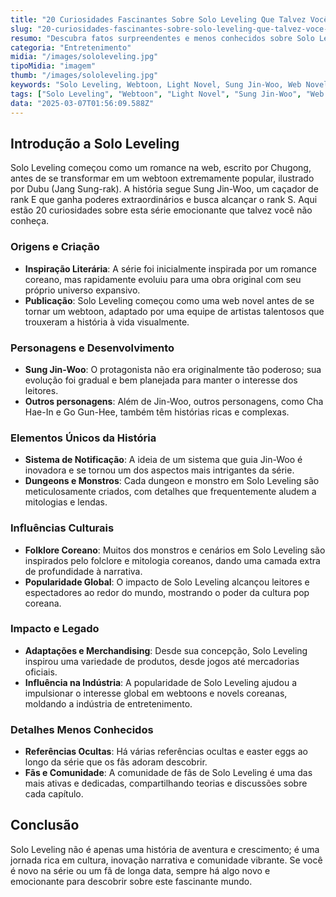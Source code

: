 ```yaml
---
title: "20 Curiosidades Fascinantes Sobre Solo Leveling Que Talvez Você Não Conheça"
slug: "20-curiosidades-fascinantes-sobre-solo-leveling-que-talvez-voce-nao-conheca"
resumo: "Descubra fatos surpreendentes e menos conhecidos sobre Solo Leveling, o fenômeno mundial dos webtoons e light novels que capturou a imaginação de milhões de fãs. Este artigo explora detalhes intrigantes sobre a criação, personagens e influências da série."
categoria: "Entretenimento"
midia: "/images/sololeveling.jpg"
tipoMidia: "imagem"
thumb: "/images/sololeveling.jpg"
keywords: "Solo Leveling, Webtoon, Light Novel, Sung Jin-Woo, Web Novel, Cultura Coreana, Fenômeno, Curiosidades"
tags: ["Solo Leveling", "Webtoon", "Light Novel", "Sung Jin-Woo", "Web Novel", "Cultura Coreana", "Fenômeno", "Curiosidades"]
data: "2025-03-07T01:56:09.588Z"
---
```


## Introdução a Solo Leveling
Solo Leveling começou como um romance na web, escrito por Chugong, antes de se transformar em um webtoon extremamente popular, ilustrado por Dubu (Jang Sung-rak). A história segue Sung Jin-Woo, um caçador de rank E que ganha poderes extraordinários e busca alcançar o rank S. Aqui estão 20 curiosidades sobre esta série emocionante que talvez você não conheça.

### Origens e Criação
- **Inspiração Literária**: A série foi inicialmente inspirada por um romance coreano, mas rapidamente evoluiu para uma obra original com seu próprio universo expansivo.
- **Publicação**: Solo Leveling começou como uma web novel antes de se tornar um webtoon, adaptado por uma equipe de artistas talentosos que trouxeram a história à vida visualmente.

### Personagens e Desenvolvimento
- **Sung Jin-Woo**: O protagonista não era originalmente tão poderoso; sua evolução foi gradual e bem planejada para manter o interesse dos leitores.
- **Outros personagens**: Além de Jin-Woo, outros personagens, como Cha Hae-In e Go Gun-Hee, também têm histórias ricas e complexas.

### Elementos Únicos da História
- **Sistema de Notificação**: A ideia de um sistema que guia Jin-Woo é inovadora e se tornou um dos aspectos mais intrigantes da série.
- **Dungeons e Monstros**: Cada dungeon e monstro em Solo Leveling são meticulosamente criados, com detalhes que frequentemente aludem a mitologias e lendas.

### Influências Culturais
- **Folklore Coreano**: Muitos dos monstros e cenários em Solo Leveling são inspirados pelo folclore e mitologia coreanos, dando uma camada extra de profundidade à narrativa.
- **Popularidade Global**: O impacto de Solo Leveling alcançou leitores e espectadores ao redor do mundo, mostrando o poder da cultura pop coreana.

### Impacto e Legado
- **Adaptações e Merchandising**: Desde sua concepção, Solo Leveling inspirou uma variedade de produtos, desde jogos até mercadorias oficiais.
- **Influência na Indústria**: A popularidade de Solo Leveling ajudou a impulsionar o interesse global em webtoons e novels coreanas, moldando a indústria de entretenimento.

### Detalhes Menos Conhecidos
- **Referências Ocultas**: Há várias referências ocultas e easter eggs ao longo da série que os fãs adoram descobrir.
- **Fãs e Comunidade**: A comunidade de fãs de Solo Leveling é uma das mais ativas e dedicadas, compartilhando teorias e discussões sobre cada capítulo.

## Conclusão
Solo Leveling não é apenas uma história de aventura e crescimento; é uma jornada rica em cultura, inovação narrativa e comunidade vibrante. Se você é novo na série ou um fã de longa data, sempre há algo novo e emocionante para descobrir sobre este fascinante mundo.